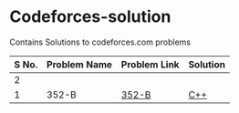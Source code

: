 # Codeforces-solution
Contains Solutions to codeforces.com problems 

| S No. | Problem Name | Problem Link | Solution |  
| ----- | ------------ | ------------ | ---------------- |
| 2 |
| 1 |352-B|[352-B](https://codeforces.com/problemset/problem/352/B)|[C++](./c++/352-B-117460029.cpp)|

